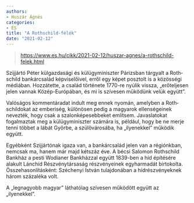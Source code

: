 ```yaml
---
authors:
- Huszár Ágnes
categories:
- ÉS
title: "A Rothschild-félék"
date: "2021-02-12"
---
```


> https://www.es.hu/cikk/2021-02-12/huszar-agnes/a-rothschild-felek.html

Szijjártó Péter külgazdasági és külügyminiszter Párizsban tárgyalt a Roth­schild bankárcsalád képviselőivel, erről egy képet posztolt is a közösségi médiában. Hozzátette, a család története 1770-re nyúlik vissza, „erőteljesen jelen vannak Közép-Európában, és mi is szívesen működünk velük együtt”.

Valóságos kommentáradat indult meg ennek nyomán, amelyben a Roth­schildokat az emberiség, különösen pedig a magyarok ellenségeinek nevezték, hogy csak a szalonképesebbeket említsem. Javaslatokat fogalmaztak meg a külügyminiszter számára is, például, hogy be ne merje tenni többet a lábát Győrbe, a szülővárosába, ha „ilyenekkel” működik együtt.

Egyébként Szijjártónak igaza van, a bankárcsalád jelen van a régiónkban, nemcsak ma, hanem már majd kétszáz éve. A bécsi Salomon Rothschild Bankház a pesti Wodianer Bankházzal együtt 1839-ben a híd építésére alakult Lánchíd Részvénytársaság részvényeinek egyharmadát birtokolta. Összehasonlításként: Széchenyi István tulajdonában a hídrészvényeknek három százaléka volt.

A „legnagyobb magyar” láthatólag szívesen működött együtt az „ilyenekkel”.
